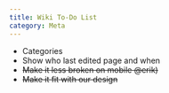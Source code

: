```yaml
---
title: Wiki To-Do List
category: Meta
---
```


 * Categories
 * Show who last edited page and when
 * ~~Make it less broken on mobile @erik)~~
 * ~~Make it fit with our design~~
